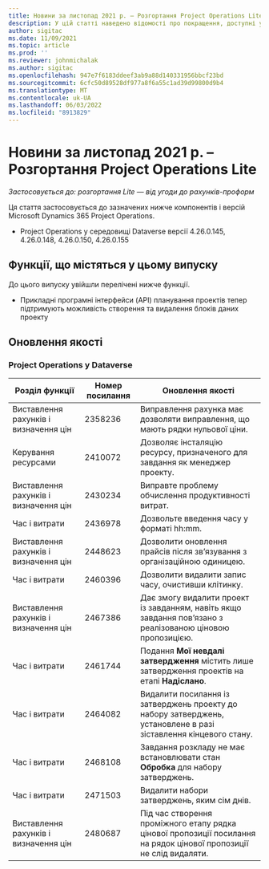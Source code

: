 ```yaml
---
title: Новини за листопад 2021 р. – Розгортання Project Operations Lite
description: У цій статті наведено відомості про покращення, доступні у випуску Розгортання Project Operations Lite від листопада 2021 р.
author: sigitac
ms.date: 11/09/2021
ms.topic: article
ms.prod: ''
ms.reviewer: johnmichalak
ms.author: sigitac
ms.openlocfilehash: 947e7f6183ddeef3ab9a88d140331956bbcf23bd
ms.sourcegitcommit: 6cfc50d89528df977a8f6a55c1ad39d99800d9b4
ms.translationtype: MT
ms.contentlocale: uk-UA
ms.lasthandoff: 06/03/2022
ms.locfileid: "8913829"
---
```

# <a name="whats-new-november-2021---project-operations-lite-deployment"></a>Новини за листопад 2021 р. – Розгортання Project Operations Lite

_Застосовується до: розгортання Lite — від угоди до рахунків-проформ_

Ця стаття застосовується до зазначених нижче компонентів і версій Microsoft Dynamics 365 Project Operations.

- Project Operations у середовищі Dataverse версії 4.26.0.145, 4.26.0.148, 4.26.0.150, 4.26.0.155
  
## <a name="features-included-in-this-release"></a>Функції, що містяться у цьому випуску

До цього випуску увійшли перелічені нижче функції.

- Прикладні програмні інтерфейси (API) планування проектів тепер підтримують можливість створення та видалення блоків даних проекту

## <a name="quality-updates"></a>Оновлення якості

### <a name="project-operations-in-dataverse"></a>Project Operations у Dataverse

| Розділ функції | Номер посилання | Оновлення якості |
| --- | --- | --- |
| Виставлення рахунків і визначення цін | 2358236 | Виправлення рахунка має дозволяти виправлення, що мають рядки нульової ціни. |
| Керування ресурсами | 2410072 | Дозволяє інсталяцію ресурсу, призначеного для завдання як менеджер проекту. |
| Виставлення рахунків і визначення цін | 2430234 | Виправте проблему обчислення продуктивності витрат. |
| Час і витрати | 2436978 | Дозвольте введення часу у форматі hh:mm. |
| Виставлення рахунків і визначення цін | 2448623 | Дозволити оновлення прайсів після зв’язування з організаційною одиницею. |
| Час і витрати | 2460396 | Дозволити видалити запис часу, очистивши клітинку. |
| Виставлення рахунків і визначення цін | 2467386 | Дає змогу видалити проект із завданням, навіть якщо завдання пов’язано з реалізованою ціновою пропозицією. |
| Час і витрати | 2461744 | Подання **Мої невдалі затвердження** містить лише затвердження проектів на етапі **Надіслано**. |
| Час і витрати | 2464082 | Видалити посилання із затверджень проекту до набору затверджень, установлене в разі зіставлення кінцевого стану. |
| Час і витрати | 2468108 | Завдання розкладу не має встановлювати стан **Обробка** для набору затверджень. |
| Час і витрати | 2471503 | Видалити набори затверджень, яким сім днів. |
| Виставлення рахунків і визначення цін | 2480687 | Під час створення проміжного етапу рядка цінової пропозиції посилання на рядок цінової пропозиції не слід видаляти. |
